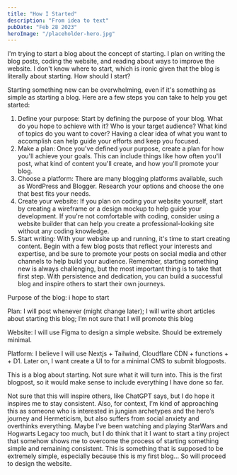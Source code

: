 ```yaml
---
title: "How I Started"
description: "From idea to text"
pubDate: "Feb 28 2023"
heroImage: "/placeholder-hero.jpg"
---
```


I'm trying to start a blog about the concept of starting. I plan on writing the blog posts, coding the website, and reading about ways to improve the website. I don't know where to start, which is ironic given that the blog is literally about starting. How should I start?

Starting something new can be overwhelming, even if it's something as simple as starting a blog. Here are a few steps you can take to help you get started:
1. Define your purpose: Start by defining the purpose of your blog. What do you hope to achieve with it? Who is your target audience? What kind of topics do you want to cover? Having a clear idea of what you want to accomplish can help guide your efforts and keep you focused.
2. Make a plan: Once you've defined your purpose, create a plan for how you'll achieve your goals. This can include things like how often you'll post, what kind of content you'll create, and how you'll promote your blog.
3. Choose a platform: There are many blogging platforms available, such as WordPress and Blogger. Research your options and choose the one that best fits your needs.
4. Create your website: If you plan on coding your website yourself, start by creating a wireframe or a design mockup to help guide your development. If you're not comfortable with coding, consider using a website builder that can help you create a professional-looking site without any coding knowledge.
5. Start writing: With your website up and running, it's time to start creating content. Begin with a few blog posts that reflect your interests and expertise, and be sure to promote your posts on social media and other channels to help build your audience.
Remember, starting something new is always challenging, but the most important thing is to take that first step. With persistence and dedication, you can build a successful blog and inspire others to start their own journeys.


Purpose of the blog: i hope to start

Plan: I will post whenever (might change later); I will write short articles about starting this blog; I’m not sure that I will promote this blog

Website: I will use Figma to design a simple website. Should be extremely minimal.

Platform: I believe I will use Nextjs + Tailwind, Cloudflare CDN + functions + + D1. Later on, I want create a UI to for a minimal CMS to submit blogposts.


This is a blog about starting. Not sure what it will turn into. This is the first blogpost, so it would make sense to include everything I have done so far.

Not sure that this will inspire others, like ChatGPT says, but I do hope it inspires me to stay consistent. Also, for context, I’m kind of approaching this as someone who is interested in jungian archetypes and the hero’s journey and Hermeticism, but also suffers from social anxiety and overthinks everything. Maybe I’ve been watching and playing StarWars and Hogwarts Legacy too much, but I do think that it I want to start a tiny project that somehow shows me to overcome the process of starting something simple and remaining consistent. This is something that is supposed to be extremely simple, especially because this is my first blog… So will proceed to design the website.


